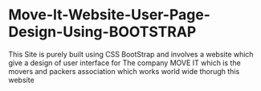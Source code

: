 # Move-It-Website-User-Page-Design-Using-BOOTSTRAP
This Site is purely built using CSS BootStrap and involves a website which give a design of user interface for The company MOVE IT which is the movers and packers association which works world wide thorugh this website 
